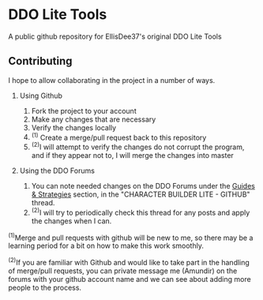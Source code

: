 # DDO Lite Tools
A public github repository for EllisDee37's original DDO Lite Tools

## Contributing
I hope to allow collaborating in the project in a number of ways.

1. Using Github
   1. Fork the project to your account
   1. Make any changes that are necessary
   1. Verify the changes locally
   1. <sup>(1)</sup> Create a merge/pull request back to this repository
   1. <sup>(2)</sup>I will attempt to verify the changes do not corrupt the program, and if they appear not to, I will merge the changes into master

1. Using the DDO Forums
   1. You can note needed changes on the DDO Forums under the [Guides & Strategies](https://www.ddo.com/forums/forumdisplay.php/104-Guides-amp-Strategies) section, in the "CHARACTER BUILDER LITE - GITHUB" thread.
   1. <sup>(2)</sup>I will try to periodically check this thread for any posts and apply the changes when I can.

<sup>(1)</sup>Merge and pull requests with github will be new to me, so there may be a learning period for a bit on how to make this work smoothly.

<sup>(2)</sup>If you are familiar with Github and would like to take part in the handling of merge/pull requests, you can private message me (Amundir) on the forums with your github account name and we can see about adding more people to the process.
